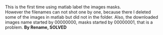 This is the first time using matlab label the images masks.  
However the filenames can not shot one by one, because there I deleted some of the images in matlab but did not in the folder.
Also, the downloaded images name started by 00000000, masks started by 00000001, that is a problem. **By Rename, SOLVED**
